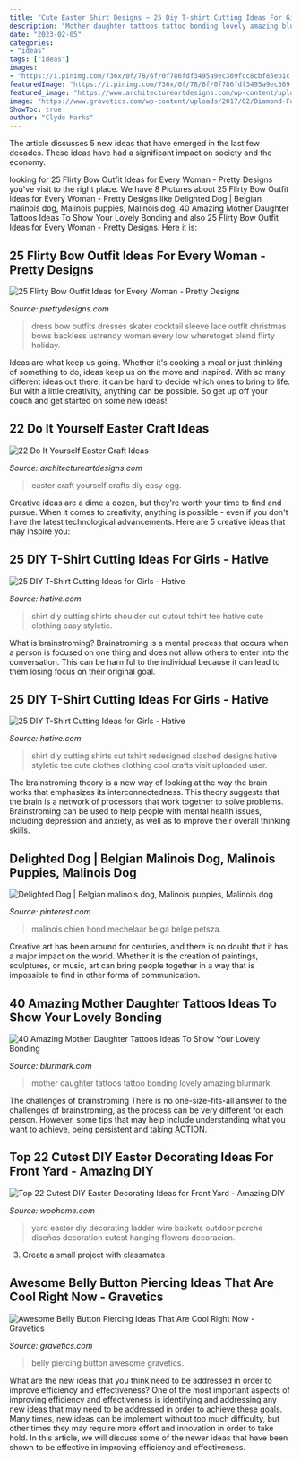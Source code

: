 ```yaml
---
title: "Cute Easter Shirt Designs ~ 25 Diy T-shirt Cutting Ideas For Girls"
description: "Mother daughter tattoos tattoo bonding lovely amazing blurmark"
date: "2023-02-05"
categories:
- "ideas"
tags: ["ideas"]
images:
- "https://i.pinimg.com/736x/0f/78/6f/0f786fdf3495a9ec369fcc8cbf85eb1c.jpg"
featuredImage: "https://i.pinimg.com/736x/0f/78/6f/0f786fdf3495a9ec369fcc8cbf85eb1c.jpg"
featured_image: "https://www.architectureartdesigns.com/wp-content/uploads/2013/03/Easy-Easter-DIY-Crafts-Egg-art2.jpg"
image: "https://www.gravetics.com/wp-content/uploads/2017/02/Diamond-Feathers.jpg"
ShowToc: true
author: "Clyde Marks"
---
```



The article discusses 5 new ideas that have emerged in the last few decades. These ideas have had a significant impact on society and the economy.

	

		
looking for 25 Flirty Bow Outfit Ideas for Every Woman - Pretty Designs you've visit to the right place. We have 8 Pictures about 25 Flirty Bow Outfit Ideas for Every Woman - Pretty Designs like Delighted Dog | Belgian malinois dog, Malinois puppies, Malinois dog, 40 Amazing Mother Daughter Tattoos Ideas To Show Your Lovely Bonding and also 25 Flirty Bow Outfit Ideas for Every Woman - Pretty Designs. Here it is:
		
    
## 25 Flirty Bow Outfit Ideas For Every Woman - Pretty Designs

<img loading=lazy src="http://www.prettydesigns.com/wp-content/uploads/2014/05/Red-Dress-with-a-Bow.jpg" onerror="this.onerror=null;this.src='https://tse1.mm.bing.net/th?id=OIP.xyHIRjVdWbCxnvRWEPPfTwHaLH&amp;pid=15.1';" alt="25 Flirty Bow Outfit Ideas for Every Woman - Pretty Designs">

_Source: prettydesigns.com_

>dress bow outfits dresses skater cocktail sleeve lace outfit christmas bows backless ustrendy woman every low wheretoget blend flirty holiday. 

	

Ideas are what keep us going. Whether it's cooking a meal or just thinking of something to do, ideas keep us on the move and inspired. With so many different ideas out there, it can be hard to decide which ones to bring to life. But with a little creativity, anything can be possible. So get up off your couch and get started on some new ideas!

    
## 22 Do It Yourself Easter Craft Ideas

<img loading=lazy src="https://www.architectureartdesigns.com/wp-content/uploads/2013/03/Easy-Easter-DIY-Crafts-Egg-art2.jpg" onerror="this.onerror=null;this.src='https://tse3.mm.bing.net/th?id=OIP.8aM54eX5vlaiPziypyHbZQHaK0&amp;pid=15.1';" alt="22 Do It Yourself Easter Craft Ideas">

_Source: architectureartdesigns.com_

>easter craft yourself crafts diy easy egg. 

	

Creative ideas are a dime a dozen, but they're worth your time to find and pursue. When it comes to creativity, anything is possible - even if you don't have the latest technological advancements. Here are 5 creative ideas that may inspire you: 

    
## 25 DIY T-Shirt Cutting Ideas For Girls - Hative

<img loading=lazy src="https://hative.com/wp-content/uploads/2014/11/diy-tshirt-cutting-ideas/21-t-shirt-shoulder-cutout.jpg" onerror="this.onerror=null;this.src='https://tse1.mm.bing.net/th?id=OIP.8GXU74Kl_4mtFUfkeSefuQHaK3&amp;pid=15.1';" alt="25 DIY T-Shirt Cutting Ideas for Girls - Hative">

_Source: hative.com_

>shirt diy cutting shirts shoulder cut cutout tshirt tee hative cute clothing easy styletic. 

	

What is brainstroming? Brainstroming is a mental process that occurs when a person is focused on one thing and does not allow others to enter into the conversation. This can be harmful to the individual because it can lead to them losing focus on their original goal.

    
## 25 DIY T-Shirt Cutting Ideas For Girls - Hative

<img loading=lazy src="https://hative.com/wp-content/uploads/2014/11/diy-tshirt-cutting-ideas/9-redesigned-cut-shirt.jpg" onerror="this.onerror=null;this.src='https://tse2.mm.bing.net/th?id=OIP.62eTBL1Waoq5sjF0bQjCogHaJ4&amp;pid=15.1';" alt="25 DIY T-Shirt Cutting Ideas for Girls - Hative">

_Source: hative.com_

>shirt diy cutting shirts cut tshirt redesigned slashed designs hative styletic tee cute clothes clothing cool crafts visit uploaded user. 

	

The brainstroming theory is a new way of looking at the way the brain works that emphasizes its interconnectedness. This theory suggests that the brain is a network of processors that work together to solve problems. Brainstroming can be used to help people with mental health issues, including depression and anxiety, as well as to improve their overall thinking skills.

    
## Delighted Dog | Belgian Malinois Dog, Malinois Puppies, Malinois Dog

<img loading=lazy src="https://i.pinimg.com/736x/0f/78/6f/0f786fdf3495a9ec369fcc8cbf85eb1c.jpg" onerror="this.onerror=null;this.src='https://tse3.mm.bing.net/th?id=OIP.DRPWjXmgEDxyH2Oj653LZQHaJ_&amp;pid=15.1';" alt="Delighted Dog | Belgian malinois dog, Malinois puppies, Malinois dog">

_Source: pinterest.com_

>malinois chien hond mechelaar belga belge petsza. 

	

Creative art has been around for centuries, and there is no doubt that it has a major impact on the world. Whether it is the creation of paintings, sculptures, or music, art can bring people together in a way that is impossible to find in other forms of communication.

    
## 40 Amazing Mother Daughter Tattoos Ideas To Show Your Lovely Bonding

<img loading=lazy src="https://www.blurmark.com/wp-content/uploads/2017/03/Mother-Daughter-Tattoo-Design-27.jpg" onerror="this.onerror=null;this.src='https://tse2.mm.bing.net/th?id=OIP.y_87L-mrZ-EY2cZ5QJa-aAHaJ4&amp;pid=15.1';" alt="40 Amazing Mother Daughter Tattoos Ideas To Show Your Lovely Bonding">

_Source: blurmark.com_

>mother daughter tattoos tattoo bonding lovely amazing blurmark. 

	

The challenges of brainstroming
There is no one-size-fits-all answer to the challenges of brainstroming, as the process can be very different for each person. However, some tips that may help include understanding what you want to achieve, being persistent and taking ACTION.

    
## Top 22 Cutest DIY Easter Decorating Ideas For Front Yard - Amazing DIY

<img loading=lazy src="https://www.woohome.com/wp-content/uploads/2018/02/Easter-decoration-for-front-yard-9.jpg" onerror="this.onerror=null;this.src='https://tse4.mm.bing.net/th?id=OIP.aJliGeOB7gLw1XK8c2hnhAHaMz&amp;pid=15.1';" alt="Top 22 Cutest DIY Easter Decorating Ideas for Front Yard - Amazing DIY">

_Source: woohome.com_

>yard easter diy decorating ladder wire baskets outdoor porche diseños decoration cutest hanging flowers decoracion. 

	

3. Create a small project with classmates

    
## Awesome Belly Button Piercing Ideas That Are Cool Right Now - Gravetics

<img loading=lazy src="https://www.gravetics.com/wp-content/uploads/2017/02/Diamond-Feathers.jpg" onerror="this.onerror=null;this.src='https://tse3.mm.bing.net/th?id=OIP.Bu6q28PHRwnhtNK97ESS8QHaJ4&amp;pid=15.1';" alt="Awesome Belly Button Piercing Ideas That Are Cool Right Now - Gravetics">

_Source: gravetics.com_

>belly piercing button awesome gravetics. 

	

What are the new ideas that you think need to be addressed in order to improve efficiency and effectiveness?
One of the most important aspects of improving efficiency and effectiveness is identifying and addressing any new ideas that may need to be addressed in order to achieve these goals. Many times, new ideas can be implement without too much difficulty, but other times they may require more effort and innovation in order to take hold. In this article, we will discuss some of the newer ideas that have been shown to be effective in improving efficiency and effectiveness.

